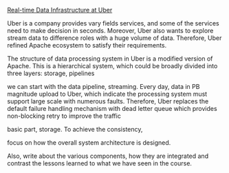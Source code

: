 [Real-time Data Infrastructure at Uber](https://dl.acm.org/doi/10.1145/3448016.3457552)

Uber is a company provides vary fields services, and some of the services need to make decision in seconds. Moreover, Uber also wants to explore stream data to difference roles with a huge volume of data. Therefore, Uber refined Apache ecosystem to satisfy their requirements.

The structure of data processing system in Uber is a modified version of Apache. This is a hierarchical system, which could be broadly divided into three layers: storage, pipelines

we can start with the data pipeline, streaming. Every day, data in PB magnitude upload to Uber, which indicate the processing system must support large scale with numerous faults. Therefore, Uber replaces the default failure handling mechanism with dead letter queue which provides non-blocking retry to improve the traffic 

basic part, storage. To achieve the consistency, 

focus on how the overall system architecture is designed.   



Also, write about the various components, how they are integrated and contrast the lessons learned to what we have seen in the course.